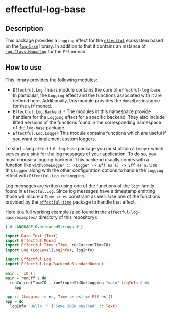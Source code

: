 # effectful-log-base

## Description

This package provides a `Logging` effect for the [`effectful`][effectful]
ecosystem based on the [`log-base`][log-base] library.
In addition to that it contains an instance of
[`Log.Class.MonadLog`](https://hackage.haskell.org/package/log-base-0.10.0.1/docs/Log-Class.html#t:MonadLog)
for the `Eff` monad.

## How to use

This library provides the following modules:

- `Effectful.Log`
  This is module contains the core of `effectful-log-base`. In particular, the
  `Logging` effect and the functions associated with it are defined here.
  Additionally, this module provides the `MonadLog` instance for the `Eff` monad.
- `Effectful.Log.Backend.*`
  The modules in this namespace provide handlers for the `Logging` effect for a
  specific backend. They also include lifted versions of the functions found in
  the corresponding namespace of the `log-base` package.
- `Effectful.Log.Logger`
  This module contains functions which are useful if you want to implement
  custom loggers.

To start using `effectful-log-base` package you must obtain a `Logger` which
serves as a sink for the log messages of your application.
To do so, you must choose a logging backend. This backend usually comes with a
function like `withSomeLogger :: (Logger -> Eff es a) -> Eff es a`.
Use this `Logger` along with the other configuration options to handle the
`Logging` effect with `Effectful.Log.runLogging`.

Log messages are written using one of the functions of the `log*` family found
in `Effectful.Log`. Since log messages have a timestamp emitting those will
incure a `Time :> es` constraint as well. Use one of the functions provided by
the [`effectful-time`][effectful-time] package to handle that effect.

Here is a full working example (also found in the `effectful-log-base/examples/`
directory of this repository):
```haskell
{-# LANGUAGE OverloadedStrings #-}

import Data.Text (Text)
import Effectful.Monad
import Effectful.Time (Time, runCurrentTimeIO)
import Log (LogLevel(LogInfo), logInfo)

import Effectful.Log
import Effectful.Log.Backend.StandardOutput

main :: IO ()
main = runEff $ do
  runCurrentTimeIO . runSimpleStdOutLogging "main" LogInfo $ do
    app

app :: (Logging :> es, Time :> es) => Eff es ()
app = do
  logInfo "Hello !" ("Some JSON payload" :: Text)
```

[effectful]: https://github.com/arybczak/effectful
[effectful-time]: https://github.com/Kleidukos/effectful-contrib/effectful-time
[log-base]: https://hackage.haskell.org/package/log-base
